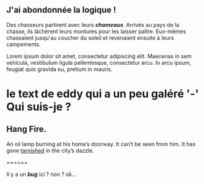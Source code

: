 ## J'ai abondonnée la logique ! ##

Des chasseurs partirent avec leurs ***chameaux***. Arrivés au pays de la
chasse, ils lâchèrent leurs montures pour les laisser paître. Eux-mêmes
chassaient 
jusqu'au coucher du soleil et revenaient ensuite à leurs campements.

Lorem ipsum dolor sit amet, consectetur adipiscing elit. Maecenas in sem vehicula, vestibulum ligula pellentesque, consectetur arcu. In arcu ipsum, feugiat quis gravida eu, pretium in mauris.

le text de eddy qui a un peu galéré '-'
Qui suis-je ?
======

## Hang Fire.
An oil lamp burning at his home’s doorway.
It can’t be seen from him.
It has gone [tarnished](https://medium.com/3-lines-story/hang-fire-fe4868364805) in the city’s dazzle.

====== 

Il y a un ***bug*** ici ? non ? ok...
